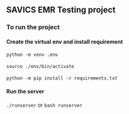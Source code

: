 ## SAVICS EMR Testing project


### To run the project
 #### Create the virtual env and install requirement
 `python -m venv .env`<br/>
    <br/>
 `source ./env/bin/activate`<br/>
    <br/>
 `python -m pip install -r requirements.txt`


 #### Run the server  
`./runserver` or `bash runserver`